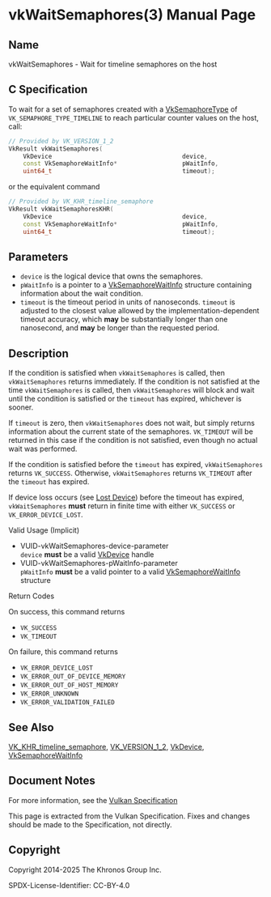 # vkWaitSemaphores(3) Manual Page

## Name

vkWaitSemaphores - Wait for timeline semaphores on the host



## [](#_c_specification)C Specification

To wait for a set of semaphores created with a [VkSemaphoreType](https://registry.khronos.org/vulkan/specs/latest/man/html/VkSemaphoreType.html) of `VK_SEMAPHORE_TYPE_TIMELINE` to reach particular counter values on the host, call:

```c++
// Provided by VK_VERSION_1_2
VkResult vkWaitSemaphores(
    VkDevice                                    device,
    const VkSemaphoreWaitInfo*                  pWaitInfo,
    uint64_t                                    timeout);
```

or the equivalent command

```c++
// Provided by VK_KHR_timeline_semaphore
VkResult vkWaitSemaphoresKHR(
    VkDevice                                    device,
    const VkSemaphoreWaitInfo*                  pWaitInfo,
    uint64_t                                    timeout);
```

## [](#_parameters)Parameters

- `device` is the logical device that owns the semaphores.
- `pWaitInfo` is a pointer to a [VkSemaphoreWaitInfo](https://registry.khronos.org/vulkan/specs/latest/man/html/VkSemaphoreWaitInfo.html) structure containing information about the wait condition.
- `timeout` is the timeout period in units of nanoseconds. `timeout` is adjusted to the closest value allowed by the implementation-dependent timeout accuracy, which **may** be substantially longer than one nanosecond, and **may** be longer than the requested period.

## [](#_description)Description

If the condition is satisfied when `vkWaitSemaphores` is called, then `vkWaitSemaphores` returns immediately. If the condition is not satisfied at the time `vkWaitSemaphores` is called, then `vkWaitSemaphores` will block and wait until the condition is satisfied or the `timeout` has expired, whichever is sooner.

If `timeout` is zero, then `vkWaitSemaphores` does not wait, but simply returns information about the current state of the semaphores. `VK_TIMEOUT` will be returned in this case if the condition is not satisfied, even though no actual wait was performed.

If the condition is satisfied before the `timeout` has expired, `vkWaitSemaphores` returns `VK_SUCCESS`. Otherwise, `vkWaitSemaphores` returns `VK_TIMEOUT` after the `timeout` has expired.

If device loss occurs (see [Lost Device](https://registry.khronos.org/vulkan/specs/latest/html/vkspec.html#devsandqueues-lost-device)) before the timeout has expired, `vkWaitSemaphores` **must** return in finite time with either `VK_SUCCESS` or `VK_ERROR_DEVICE_LOST`.

Valid Usage (Implicit)

- [](#VUID-vkWaitSemaphores-device-parameter)VUID-vkWaitSemaphores-device-parameter  
  `device` **must** be a valid [VkDevice](https://registry.khronos.org/vulkan/specs/latest/man/html/VkDevice.html) handle
- [](#VUID-vkWaitSemaphores-pWaitInfo-parameter)VUID-vkWaitSemaphores-pWaitInfo-parameter  
  `pWaitInfo` **must** be a valid pointer to a valid [VkSemaphoreWaitInfo](https://registry.khronos.org/vulkan/specs/latest/man/html/VkSemaphoreWaitInfo.html) structure

Return Codes

On success, this command returns

- `VK_SUCCESS`
- `VK_TIMEOUT`

On failure, this command returns

- `VK_ERROR_DEVICE_LOST`
- `VK_ERROR_OUT_OF_DEVICE_MEMORY`
- `VK_ERROR_OUT_OF_HOST_MEMORY`
- `VK_ERROR_UNKNOWN`
- `VK_ERROR_VALIDATION_FAILED`

## [](#_see_also)See Also

[VK\_KHR\_timeline\_semaphore](https://registry.khronos.org/vulkan/specs/latest/man/html/VK_KHR_timeline_semaphore.html), [VK\_VERSION\_1\_2](https://registry.khronos.org/vulkan/specs/latest/man/html/VK_VERSION_1_2.html), [VkDevice](https://registry.khronos.org/vulkan/specs/latest/man/html/VkDevice.html), [VkSemaphoreWaitInfo](https://registry.khronos.org/vulkan/specs/latest/man/html/VkSemaphoreWaitInfo.html)

## [](#_document_notes)Document Notes

For more information, see the [Vulkan Specification](https://registry.khronos.org/vulkan/specs/latest/html/vkspec.html#vkWaitSemaphores)

This page is extracted from the Vulkan Specification. Fixes and changes should be made to the Specification, not directly.

## [](#_copyright)Copyright

Copyright 2014-2025 The Khronos Group Inc.

SPDX-License-Identifier: CC-BY-4.0